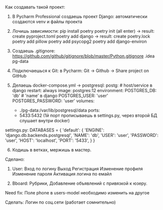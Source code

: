Как создавать такой проект:
1. В Pycharm Professional создаешь проект Django:
   автоматически создаются venv и файлы проекта
   
2. Лочишь зависимости:
   pip install poetry
   poetry init (all enter) -> result: create pyproject.toml
   poetry add django -> result: create poetry.lock
   poetry add pillow
   poetry add psycopg2
   poetry add django-environ
   
3. Создаешь .gitignore:
https://github.com/github/gitignore/blob/master/Python.gitignore
   .idea
   pg-data

4. Подключаешься к Git:
   в Pycharm: Git -> Github -> Share project on GitHub
   
5. Делаешь docker-compose.yml -> postgresql:
  postg:   # host/service в django
    restart: always
    image: postgres:12
    environment:
      POSTGRES_DB: 'db'  # 'name' в django
      POSTGRES_USER: 'user'
      POSTGRES_PASSWORD: 'user'
    volumes:
    - ./pg-data:/var/lib/postgresql/data
    ports:
    - 5433:5432  (1й порт прописываешь в settings.py, через второй БД слушает внутри docker)

settings.py:
DATABASES = {
    'default': {
        'ENGINE': 'django.db.backends.postgresql',
        'NAME': 'db',
        'USER': 'user',
        'PASSWORD': 'user',
        'HOST': 'localhost',
        'PORT': '5433',
    }
}
   
6. Кодишь в ветках, мержишь в мастер.


Сделано:
1. User:
   Вход по логину
   Выход
   Регистрация
   Изменение профиля
   Изменение пароля
   Активация логина по емайл
   
2. Bboard:
   Рубрики,
   Добавление объявлений с привязкой к юзеру.
   
Need fix: Поле phone в  users-model необходимо изменить на другое

   

Сделать:
Логин по соц.сети (работает сомнительно)

   